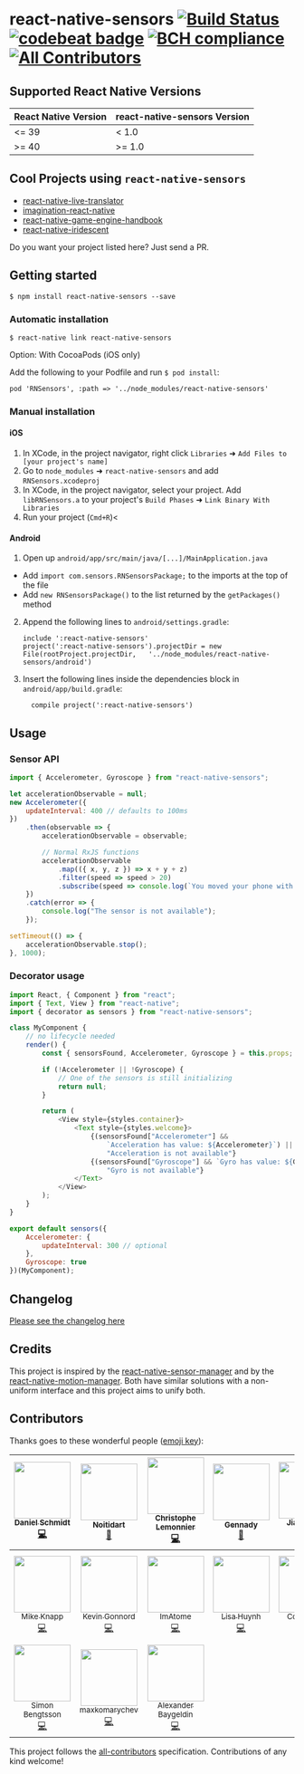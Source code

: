# react-native-sensors [![Build Status](https://travis-ci.org/react-native-sensors/react-native-sensors.svg?branch=master)](https://travis-ci.org/react-native-sensors/react-native-sensors) [![codebeat badge](https://codebeat.co/badges/9661e295-3793-4d58-9161-4d0471a68b0c)](https://codebeat.co/projects/github-com-react-native-sensors-react-native-sensors-master) [![BCH compliance](https://bettercodehub.com/edge/badge/react-native-sensors/react-native-sensors?branch=master)](https://bettercodehub.com/) [![All Contributors](https://img.shields.io/badge/all_contributors-17-orange.svg?style=flat-square)](#contributors)

## Supported React Native Versions

| React Native Version | react-native-sensors Version |
| -------------------- | ---------------------------- |
| <= 39                | < 1.0                        |
| >= 40                | >= 1.0                       |

## Cool Projects using `react-native-sensors`

* [react-native-live-translator](https://github.com/agrcrobles/react-native-live-translator)
* [imagination-react-native](https://github.com/Matzielab/imagination-react-native)
* [react-native-game-engine-handbook](https://github.com/bberak/react-native-game-engine-handbook)
* [react-native-iridescent](https://github.com/elevenfooteleven/react-native-iridescent)

Do you want your project listed here? Just send a PR.

## Getting started

`$ npm install react-native-sensors --save`

### Automatic installation

`$ react-native link react-native-sensors`

Option: With CocoaPods (iOS only)

Add the following to your Podfile and run `$ pod install`:

`pod 'RNSensors', :path => '../node_modules/react-native-sensors'`

### Manual installation

#### iOS

1. In XCode, in the project navigator, right click `Libraries` ➜ `Add Files to [your project's name]`
2. Go to `node_modules` ➜ `react-native-sensors` and add `RNSensors.xcodeproj`
3. In XCode, in the project navigator, select your project. Add `libRNSensors.a` to your project's `Build Phases` ➜ `Link Binary With Libraries`
4. Run your project (`Cmd+R`)<

#### Android

1. Open up `android/app/src/main/java/[...]/MainApplication.java`

* Add `import com.sensors.RNSensorsPackage;` to the imports at the top of the file
* Add `new RNSensorsPackage()` to the list returned by the `getPackages()` method

2. Append the following lines to `android/settings.gradle`:
   ```
   include ':react-native-sensors'
   project(':react-native-sensors').projectDir = new File(rootProject.projectDir, 	'../node_modules/react-native-sensors/android')
   ```
3. Insert the following lines inside the dependencies block in `android/app/build.gradle`:
   ```
     compile project(':react-native-sensors')
   ```

## Usage

### Sensor API

```javascript
import { Accelerometer, Gyroscope } from "react-native-sensors";

let accelerationObservable = null;
new Accelerometer({
	updateInterval: 400 // defaults to 100ms
})
	.then(observable => {
		accelerationObservable = observable;

		// Normal RxJS functions
		accelerationObservable
			.map(({ x, y, z }) => x + y + z)
			.filter(speed => speed > 20)
			.subscribe(speed => console.log(`You moved your phone with ${speed}`));
	})
	.catch(error => {
		console.log("The sensor is not available");
	});

setTimeout(() => {
	accelerationObservable.stop();
}, 1000);
```

### Decorator usage

```javascript
import React, { Component } from "react";
import { Text, View } from "react-native";
import { decorator as sensors } from "react-native-sensors";

class MyComponent {
	// no lifecycle needed
	render() {
		const { sensorsFound, Accelerometer, Gyroscope } = this.props;

		if (!Accelerometer || !Gyroscope) {
			// One of the sensors is still initializing
			return null;
		}

		return (
			<View style={styles.container}>
				<Text style={styles.welcome}>
					{(sensorsFound["Accelerometer"] &&
						`Acceleration has value: ${Accelerometer}`) ||
						"Acceleration is not available"}
					{(sensorsFound["Gyroscope"] && `Gyro has value: ${Gyroscope}`) ||
						"Gyro is not available"}
				</Text>
			</View>
		);
	}
}

export default sensors({
	Accelerometer: {
		updateInterval: 300 // optional
	},
	Gyroscope: true
})(MyComponent);
```

## Changelog

[Please see the changelog here](Changelog.md)

## Credits

This project is inspired by the [react-native-sensor-manager](https://github.com/kprimice/react-native-sensor-manager) and by the [react-native-motion-manager](https://github.com/pwmckenna/react-native-motion-manager). Both have similar solutions with a non-uniform interface and this project aims to unify both.

## Contributors

Thanks goes to these wonderful people ([emoji key](https://github.com/kentcdodds/all-contributors#emoji-key)):

<!-- ALL-CONTRIBUTORS-LIST:START - Do not remove or modify this section -->
| [<img src="https://avatars2.githubusercontent.com/u/1337046?v=4" width="100px;"/><br /><sub>Daniel Schmidt</sub>](http://danielmschmidt.de/)<br />[💻](https://github.com/react-native-sensors/react-native-sensors/commits?author=DanielMSchmidt "Code") | [<img src="https://avatars0.githubusercontent.com/u/6372489?v=4" width="100px;"/><br /><sub>Noitidart</sub>](http://noitidart.github.io/)<br />[📖](https://github.com/react-native-sensors/react-native-sensors/commits?author=Noitidart "Documentation") | [<img src="https://avatars2.githubusercontent.com/u/6213682?v=4" width="100px;"/><br /><sub>Christophe Lemonnier</sub>](https://github.com/tontonrally)<br />[💻](https://github.com/react-native-sensors/react-native-sensors/commits?author=tontonrally "Code") | [<img src="https://avatars2.githubusercontent.com/u/12188900?v=4" width="100px;"/><br /><sub>Gennady</sub>](http://belogortsev.ru/)<br />[📖](https://github.com/react-native-sensors/react-native-sensors/commits?author=Greeny7 "Documentation") | [<img src="https://avatars2.githubusercontent.com/u/1251301?v=4" width="100px;"/><br /><sub>Jiaming Lu</sub>](https://github.com/jiaminglu)<br />[💻](https://github.com/react-native-sensors/react-native-sensors/commits?author=jiaminglu "Code") | [<img src="https://avatars1.githubusercontent.com/u/4612947?v=4" width="100px;"/><br /><sub>Alex Wasner</sub>](https://github.com/alexwasner)<br />[💻](https://github.com/react-native-sensors/react-native-sensors/commits?author=alexwasner "Code") | [<img src="https://avatars1.githubusercontent.com/u/9479593?v=4" width="100px;"/><br /><sub>Nam Đàm</sub>](https://github.com/namqdam)<br />[💻](https://github.com/react-native-sensors/react-native-sensors/commits?author=namqdam "Code") |
| :---: | :---: | :---: | :---: | :---: | :---: | :---: |
| [<img src="https://avatars1.githubusercontent.com/u/103593?v=4" width="100px;"/><br /><sub>Mike Knapp</sub>](http://www.twitter.com/mikeee)<br />[💻](https://github.com/react-native-sensors/react-native-sensors/commits?author=mikeknapp "Code") | [<img src="https://avatars1.githubusercontent.com/u/10956848?v=4" width="100px;"/><br /><sub>Kevin Gonnord</sub>](https://github.com/Lleios)<br />[💻](https://github.com/react-native-sensors/react-native-sensors/commits?author=Lleios "Code") | [<img src="https://avatars3.githubusercontent.com/u/7541319?v=4" width="100px;"/><br /><sub>ImAtome</sub>](https://github.com/ImAtome)<br />[💻](https://github.com/react-native-sensors/react-native-sensors/commits?author=ImAtome "Code") | [<img src="https://avatars0.githubusercontent.com/u/3603130?v=4" width="100px;"/><br /><sub>Lisa Huynh</sub>](https://github.com/lisamai)<br />[💻](https://github.com/react-native-sensors/react-native-sensors/commits?author=lisamai "Code") | [<img src="https://avatars0.githubusercontent.com/u/7315?v=4" width="100px;"/><br /><sub>Cory Smith</sub>](http://bullish.io)<br />[💻](https://github.com/react-native-sensors/react-native-sensors/commits?author=corymsmith "Code") | [<img src="https://avatars3.githubusercontent.com/u/225712?v=4" width="100px;"/><br /><sub>Esa-Matti Suuronen</sub>](https://medium.com/@esamatti)<br />[💻](https://github.com/react-native-sensors/react-native-sensors/commits?author=epeli "Code") | [<img src="https://avatars1.githubusercontent.com/u/19377299?v=4" width="100px;"/><br /><sub>Viet Nguyen</sub>](https://openbeta.io)<br />[💻](https://github.com/react-native-sensors/react-native-sensors/commits?author=vietnugent "Code") |
| [<img src="https://avatars3.githubusercontent.com/u/3586691?v=4" width="100px;"/><br /><sub>Simon Bengtsson</sub>](http://simonbengtsson.com)<br />[💻](https://github.com/react-native-sensors/react-native-sensors/commits?author=simonbengtsson "Code") | [<img src="https://avatars0.githubusercontent.com/u/7002833?v=4" width="100px;"/><br /><sub>maxkomarychev</sub>](https://github.com/maxkomarychev)<br />[💻](https://github.com/react-native-sensors/react-native-sensors/commits?author=maxkomarychev "Code") | [<img src="https://avatars3.githubusercontent.com/u/6882605?v=4" width="100px;"/><br /><sub>Alexander Baygeldin</sub>](http://baygeldin.name)<br />[💻](https://github.com/react-native-sensors/react-native-sensors/commits?author=baygeldin "Code") |
<!-- ALL-CONTRIBUTORS-LIST:END -->

This project follows the [all-contributors](https://github.com/kentcdodds/all-contributors) specification. Contributions of any kind welcome!
